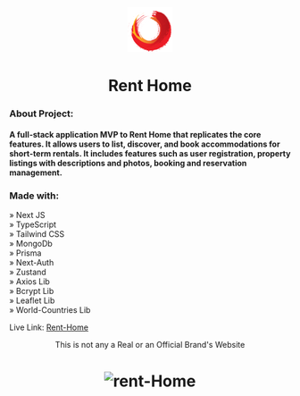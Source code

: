 <div align="center"><img style="width:16%" src="./public/images/red-logo.png"/></div>

<h1 align="center"> Rent Home </h1>

### About Project:

#### A full-stack application MVP to Rent Home that replicates the core features. It allows users to list, discover, and book accommodations for short-term rentals. It includes features such as user registration, property listings with descriptions and photos, booking and reservation management.

### Made with:

» Next JS <br>
» TypeScript <br>
» Tailwind CSS <br>
» MongoDb <br>
» Prisma <br>
» Next-Auth <br>
» Zustand <br>
» Axios Lib <br>
» Bcrypt Lib <br>
» Leaflet Lib <br>
» World-Countries Lib <br>

Live Link: <a href="">Rent-Home</a>

<div align="center">This is not any a Real or an Official Brand's Website</div>

<h1 align="center" >
<img src="./public/images/rent-home.png" alt="rent-Home">
</h1>
